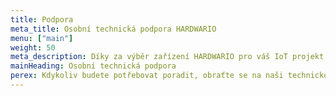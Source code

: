 ```yaml
---
title: Podpora
meta_title: Osobní technická podpora HARDWARIO
menu: ["main"]
weight: 50
meta_description: Díky za výběr zařízení HARDWARIO pro váš IoT projekt. Připravili jsme pro vás tento rozcestník, aby vaše cesta s produkty HARDWARIO probíhala hladce.
mainHeading: Osobní technická podpora
perex: Kdykoliv budete potřebovat poradit, obraťte se na naši technickou podporu. Napište nám na <a href = "mailto:ask@hardwario.com">ask@hardwario.com</a> nebo použijte online chat tady na webu.
---
```

